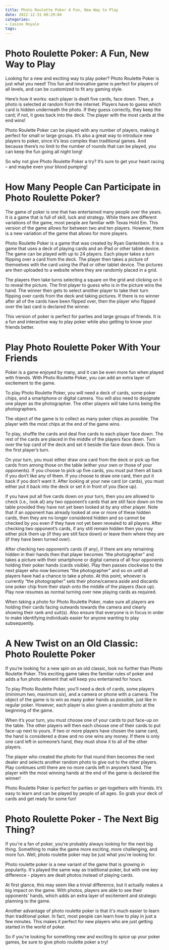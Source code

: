 ```yaml
---
title: Photo Roulette Poker A Fun, New Way to Play
date: 2022-12-31 00:29:04
categories:
- Casino Royale
tags:
---
```



#  Photo Roulette Poker: A Fun, New Way to Play

Looking for a new and exciting way to play poker? Photo Roulette Poker is just what you need! This fun and innovative game is perfect for players of all levels, and can be customized to fit any gaming style.

Here’s how it works: each player is dealt five cards, face down. Then, a photo is selected at random from the internet. Players have to guess which card is hidden underneath the photo. If they guess correctly, they keep the card; if not, it goes back into the deck. The player with the most cards at the end wins!

Photo Roulette Poker can be played with any number of players, making it perfect for small or large groups. It’s also a great way to introduce new players to poker, since it’s less complex than traditional games. And because there’s no limit to the number of rounds that can be played, you can keep the fun going all night long!

So why not give Photo Roulette Poker a try? It’s sure to get your heart racing – and maybe even your blood pumping!

#  How Many People Can Participate in Photo Roulette Poker?

The game of poker is one that has entertained many people over the years. It is a game that is full of skill, luck and strategy. While there are different variations of the game, most people are familiar with Texas Hold Em. This version of the game allows for between two and ten players. However, there is a new variation of the game that allows for more players.

Photo Roulette Poker is a game that was created by Ryan Gantenbein. It is a game that uses a deck of playing cards and an iPad or other tablet device. The game can be played with up to 24 players. Each player takes a turn flipping over a card from the deck. The player then takes a picture of themselves with the card using the iPad or other tablet device. The pictures are then uploaded to a website where they are randomly placed in a grid.

The players then take turns selecting a square on the grid and clicking on it to reveal the picture. The first player to guess who is in the picture wins the hand. The winner then gets to select another player to take their turn flipping over cards from the deck and taking pictures. If there is no winner after all of the cards have been flipped over, then the player who flipped over the last card is declared the winner.

This version of poker is perfect for parties and large groups of friends. It is a fun and interactive way to play poker while also getting to know your friends better.

#  Play Photo Roulette Poker With Your Friends

Poker is a game enjoyed by many, and it can be even more fun when played with friends. With Photo Roulette Poker, you can add an extra layer of excitement to the game.

To play Photo Roulette Poker, you will need a deck of cards, some poker chips, and a smartphone or digital camera. You will also need to designate one player as the photographer. The other players will take turns being the photographers.

The object of the game is to collect as many poker chips as possible. The player with the most chips at the end of the game wins.

To play, shuffle the cards and deal five cards to each player face down. The rest of the cards are placed in the middle of the players face down. Turn over the top card of the deck and set it beside the face down deck. This is the first player’s turn.

On your turn, you must either draw one card from the deck or pick up five cards from among those on the table (either your own or those of your opponents). If you choose to pick up five cards, you must put them all back if you don’t like any of them. If you choose to draw one card, then put it back if you don’t want it. After looking at your new card (or cards), you must either put it back into the deck or set it in front of you (face up).

If you have put all five cards down on your turn, then you are allowed to check (i.e., look at) any two opponent’s cards that are still face down on the table provided they have not yet been looked at by any other player. Note that if an opponent has already looked at one or more of these hidden cards, then they are no longer considered hidden and so cannot be checked by you even if they have not yet been revealed to all players. After checking two opponent’s cards, if any still remain hidden then you may either pick them up (if they are still face down) or leave them where they are (if they have been turned over).

After checking two opponent’s cards (if any), if there are any remaining hidden in their hands then that player becomes “the photographer” and takes a picture with their smartphone or digital camera of all four opponents holding their poker hands (cards visible). Play then passes clockwise to the next player who now becomes “the photographer” and so on until all players have had a chance to take a photo. At this point, whoever is currently “the photographer” sets their phone/camera aside and discards one poker chip from their stash onto the middle of the players (face up). Play now resumes as normal turning over new playing cards as required.


When taking a photo for Photo Roulette Poker, make sure all players are holding their cards facing outwards towards the camera and clearly showing their rank and suit(s). Also ensure that everyone is in focus in order to make identifying individuals easier for anyone wanting to play subsequently.

#  A New Twist on an Old Classic: Photo Roulette Poker

If you’re looking for a new spin on an old classic, look no further than Photo Roulette Poker. This exciting game takes the familiar rules of poker and adds a fun photo element that will keep you entertained for hours.

To play Photo Roulette Poker, you’ll need a deck of cards, some players (minimum two, maximum six), and a camera or phone with a camera. The object of the game is to win as many poker hands as possible, just like in regular poker. However, each player is also given a random photo at the beginning of the game.

When it’s your turn, you must choose one of your cards to put face-up on the table. The other players will then each choose one of their cards to put face-up next to yours. If two or more players have chosen the same card, the hand is considered a draw and no one wins any money. If there is only one card left in someone’s hand, they must show it to all of the other players.

The player who created the photo for that round then becomes the next dealer and selects another random photo to give out to the other players. Play continues until there are no more cards left in anyone’s hand. The player with the most winning hands at the end of the game is declared the winner!

Photo Roulette Poker is perfect for parties or get-togethers with friends. It’s easy to learn and can be played by people of all ages. So grab your deck of cards and get ready for some fun!

#  Photo Roulette Poker - The Next Big Thing?

If you're a fan of poker, you're probably always looking for the next big thing. Something to make the game more exciting, more challenging, and more fun. Well, photo roulette poker may be just what you're looking for.

Photo roulette poker is a new variant of the game that is growing in popularity. It's played the same way as traditional poker, but with one key difference - players are dealt photos instead of playing cards.

At first glance, this may seem like a trivial difference, but it actually makes a big impact on the game. With photos, players are able to see their opponents' hands, which adds an extra layer of excitement and strategic planning to the game.

Another advantage of photo roulette poker is that it's much easier to learn than traditional poker. In fact, most people can learn how to play in just a few minutes. This makes it perfect for new players who are just getting started in the world of poker.

So if you're looking for something new and exciting to spice up your poker games, be sure to give photo roulette poker a try!